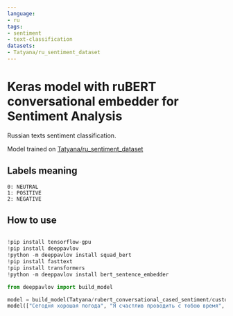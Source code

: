 ```yaml
---
language:
- ru
tags:
- sentiment
- text-classification
datasets:
- Tatyana/ru_sentiment_dataset
---
```


# Keras model with ruBERT conversational embedder for Sentiment Analysis
Russian texts sentiment classification.

Model trained on [Tatyana/ru_sentiment_dataset](https://huggingface.co/datasets/Tatyana/ru_sentiment_dataset)

## Labels meaning
    0: NEUTRAL
    1: POSITIVE
    2: NEGATIVE

## How to use
```python

!pip install tensorflow-gpu
!pip install deeppavlov
!python -m deeppavlov install squad_bert
!pip install fasttext
!pip install transformers
!python -m deeppavlov install bert_sentence_embedder

from deeppavlov import build_model

model = build_model(Tatyana/rubert_conversational_cased_sentiment/custom_config.json)
model(["Сегодня хорошая погода", "Я счастлив проводить с тобою время", "Мне нравится эта музыкальная композиция"])

```


